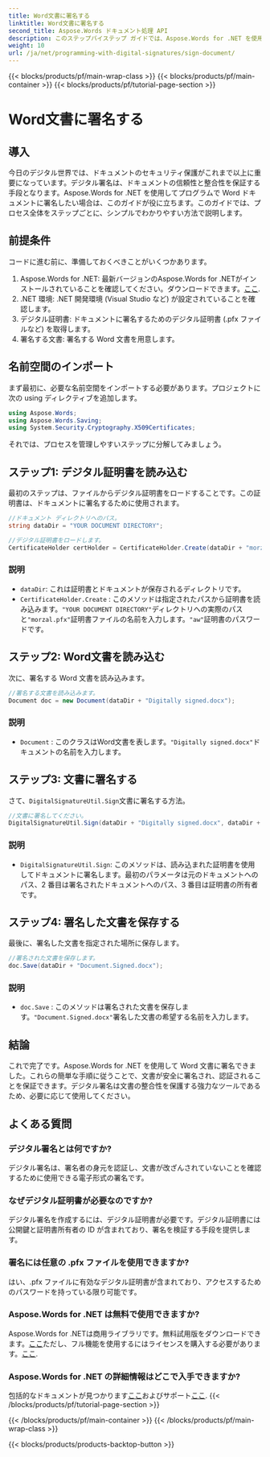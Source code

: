 ```yaml
---
title: Word文書に署名する
linktitle: Word文書に署名する
second_title: Aspose.Words ドキュメント処理 API
description: このステップバイステップ ガイドでは、Aspose.Words for .NET を使用して Word 文書に署名する方法を学習します。文書を簡単に保護します。
weight: 10
url: /ja/net/programming-with-digital-signatures/sign-document/
---
```


{{< blocks/products/pf/main-wrap-class >}}
{{< blocks/products/pf/main-container >}}
{{< blocks/products/pf/tutorial-page-section >}}

# Word文書に署名する

## 導入

今日のデジタル世界では、ドキュメントのセキュリティ保護がこれまで以上に重要になっています。デジタル署名は、ドキュメントの信頼性と整合性を保証する手段となります。Aspose.Words for .NET を使用してプログラムで Word ドキュメントに署名したい場合は、このガイドが役に立ちます。このガイドでは、プロセス全体をステップごとに、シンプルでわかりやすい方法で説明します。

## 前提条件

コードに進む前に、準備しておくべきことがいくつかあります。

1.  Aspose.Words for .NET: 最新バージョンのAspose.Words for .NETがインストールされていることを確認してください。ダウンロードできます。[ここ](https://releases.aspose.com/words/net/).
2. .NET 環境: .NET 開発環境 (Visual Studio など) が設定されていることを確認します。
3. デジタル証明書: ドキュメントに署名するためのデジタル証明書 (.pfx ファイルなど) を取得します。
4. 署名する文書: 署名する Word 文書を用意します。

## 名前空間のインポート

まず最初に、必要な名前空間をインポートする必要があります。プロジェクトに次の using ディレクティブを追加します。

```csharp
using Aspose.Words;
using Aspose.Words.Saving;
using System.Security.Cryptography.X509Certificates;
```

それでは、プロセスを管理しやすいステップに分解してみましょう。

## ステップ1: デジタル証明書を読み込む

最初のステップは、ファイルからデジタル証明書をロードすることです。この証明書は、ドキュメントに署名するために使用されます。

```csharp
//ドキュメント ディレクトリへのパス。
string dataDir = "YOUR DOCUMENT DIRECTORY";

//デジタル証明書をロードします。
CertificateHolder certHolder = CertificateHolder.Create(dataDir + "morzal.pfx", "aw");
```

### 説明

- `dataDir`: これは証明書とドキュメントが保存されるディレクトリです。
- `CertificateHolder.Create` : このメソッドは指定されたパスから証明書を読み込みます。`"YOUR DOCUMENT DIRECTORY"`ディレクトリへの実際のパスと`"morzal.pfx"`証明書ファイルの名前を入力します。`"aw"`証明書のパスワードです。

## ステップ2: Word文書を読み込む

次に、署名する Word 文書を読み込みます。

```csharp
//署名する文書を読み込みます。
Document doc = new Document(dataDir + "Digitally signed.docx");
```

### 説明

- `Document` : このクラスはWord文書を表します。`"Digitally signed.docx"`ドキュメントの名前を入力します。

## ステップ3: 文書に署名する

さて、`DigitalSignatureUtil.Sign`文書に署名する方法。

```csharp
//文書に署名してください。
DigitalSignatureUtil.Sign(dataDir + "Digitally signed.docx", dataDir + "Document.Signed.docx", certHolder);
```

### 説明

- `DigitalSignatureUtil.Sign`: このメソッドは、読み込まれた証明書を使用してドキュメントに署名します。最初のパラメータは元のドキュメントへのパス、2 番目は署名されたドキュメントへのパス、3 番目は証明書の所有者です。

## ステップ4: 署名した文書を保存する

最後に、署名した文書を指定された場所に保存します。

```csharp
//署名された文書を保存します。
doc.Save(dataDir + "Document.Signed.docx");
```

### 説明

- `doc.Save` : このメソッドは署名された文書を保存します。`"Document.Signed.docx"`署名した文書の希望する名前を入力します。

## 結論

これで完了です。Aspose.Words for .NET を使用して Word 文書に署名できました。これらの簡単な手順に従うことで、文書が安全に署名され、認証されることを保証できます。デジタル署名は文書の整合性を保護する強力なツールであるため、必要に応じて使用してください。

## よくある質問

### デジタル署名とは何ですか?
デジタル署名は、署名者の身元を認証し、文書が改ざんされていないことを確認するために使用できる電子形式の署名です。

### なぜデジタル証明書が必要なのですか?
デジタル署名を作成するには、デジタル証明書が必要です。デジタル証明書には公開鍵と証明書所有者の ID が含まれており、署名を検証する手段を提供します。

### 署名には任意の .pfx ファイルを使用できますか?
はい、.pfx ファイルに有効なデジタル証明書が含まれており、アクセスするためのパスワードを持っている限り可能です。

### Aspose.Words for .NET は無料で使用できますか?
 Aspose.Words for .NETは商用ライブラリです。無料試用版をダウンロードできます。[ここ](https://releases.aspose.com/)ただし、フル機能を使用するにはライセンスを購入する必要があります。[ここ](https://purchase.aspose.com/buy).

### Aspose.Words for .NET の詳細情報はどこで入手できますか?
包括的なドキュメントが見つかります[ここ](https://reference.aspose.com/words/net/)およびサポート[ここ](https://forum.aspose.com/c/words/8).
{{< /blocks/products/pf/tutorial-page-section >}}

{{< /blocks/products/pf/main-container >}}
{{< /blocks/products/pf/main-wrap-class >}}

{{< blocks/products/products-backtop-button >}}
